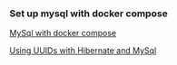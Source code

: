### Set up mysql with docker compose
[MySql with docker compose](https://code-road.medium.com/introducing-mysql-docker-container-for-mysql-workbench-and-phpmyadmin-8fe1e599d82a)

[Using UUIDs with Hibernate and MySql](https://phauer.com/2016/uuids-hibernate-mysql/)